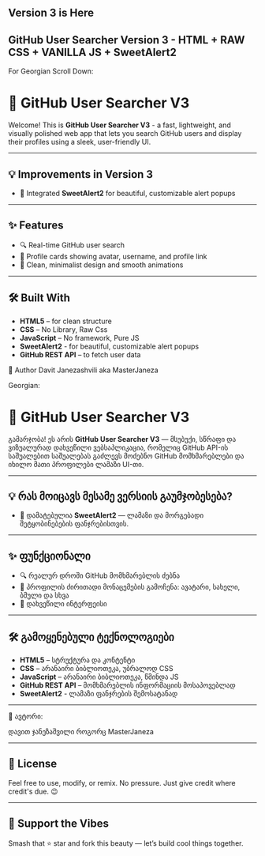 ## Version 3 is Here

## GitHub User Searcher Version 3 - HTML + RAW CSS + VANILLA JS + SweetAlert2

For Georgian Scroll Down:

# 🚀 GitHub User Searcher V3

Welcome! This is **GitHub User Searcher V3** - a fast, lightweight, and visually polished web app that lets you search GitHub users and display their profiles using a sleek, user-friendly UI.

---

## 💡 Improvements in Version 3

- 💬 Integrated **SweetAlert2** for beautiful, customizable alert popups


---

## ✨ Features

- 🔍 Real-time GitHub user search
- 👤 Profile cards showing avatar, username, and profile link
- 🎨 Clean, minimalist design and smooth animations

---

## 🛠 Built With

- **HTML5** – for clean structure
- **CSS** – No Library, Raw Css
- **JavaScript** – No framework, Pure JS
- **SweetAlert2** - for beautiful, customizable alert popups
- **GitHub REST API** – to fetch user data

🤝 Author
 Davit Janezashvili aka MasterJaneza




Georgian:


# 🚀 GitHub User Searcher V3

გამარჯობა! ეს არის **GitHub User Searcher V3** — მსუბუქი, სწრაფი და ვიზუალურად დახვეწილი ვებსაპლიკაცია, რომელიც GitHub API-ის საშუალებით საშუალებას გაძლევს მოძებნო GitHub მომხმარებლები და იხილო მათი პროფილები ლამაზი UI-თი.

--- 

## 💡 რას მოიცავს მესამე ვერსიის გაუმჯობესება?

- 💬 დამატებულია **SweetAlert2** — ლამაზი და მორგებადი შეტყობინებების ფანჯრებისთვის.


---

## ✨ ფუნქციონალი

- 🔍 რეალურ დროში GitHub მომხმარებლის ძებნა
- 👤 პროფილის ძირითადი მონაცემების გამოჩენა: ავატარი, სახელი, ბმული და სხვა
- 🎨 დახვეწილი ინტერფეისი

---

## 🛠 გამოყენებული ტექნოლოგიები

- **HTML5** – სტრუქტურა და კონტენტი
- **CSS** – არანაირი ბიბლიოთეკა, უბრალოდ CSS
- **JavaScript** – არანაირი ბიბლიოთეკა, წმინდა JS
- **GitHub REST API** – მომხმარებლის ინფორმაციის მოსაპოვებლად
- **SweetAlert2** - ლამაზი ფანჯრების შემოსატანად

---

🤝 ავტორი:

დავით ჯანეზაშვილი როგორც MasterJaneza


--- 

## 🧪 License

Feel free to use, modify, or remix. No pressure. Just give credit where credit's due. 😉

---


## 🚀 Support the Vibes  
Smash that ⭐ star and fork this beauty — let’s build cool things together.

